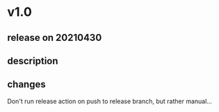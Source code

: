 # v1.0

## release on 20210430
## description
## changes
Don't run release action on push to release branch, but rather manual…

